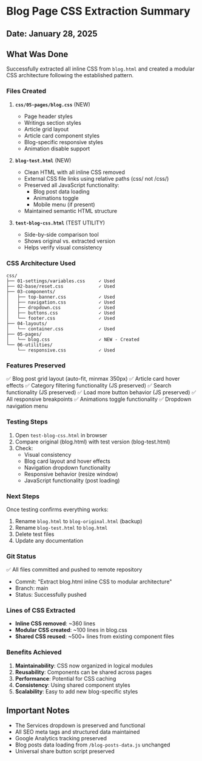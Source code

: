 # Blog Page CSS Extraction Summary

## Date: January 28, 2025

## What Was Done

Successfully extracted all inline CSS from `blog.html` and created a modular CSS architecture following the established pattern.

### Files Created

1. **`css/05-pages/blog.css`** (NEW)
   - Page header styles
   - Writings section styles
   - Article grid layout
   - Article card component styles
   - Blog-specific responsive styles
   - Animation disable support

2. **`blog-test.html`** (NEW)
   - Clean HTML with all inline CSS removed
   - External CSS file links using relative paths (css/ not /css/)
   - Preserved all JavaScript functionality:
     - Blog post data loading
     - Animations toggle
     - Mobile menu (if present)
   - Maintained semantic HTML structure

3. **`test-blog-css.html`** (TEST UTILITY)
   - Side-by-side comparison tool
   - Shows original vs. extracted version
   - Helps verify visual consistency

### CSS Architecture Used

```
css/
├── 01-settings/variables.css     ✓ Used
├── 02-base/reset.css             ✓ Used
├── 03-components/
│   ├── top-banner.css            ✓ Used
│   ├── navigation.css            ✓ Used
│   ├── dropdown.css              ✓ Used
│   ├── buttons.css               ✓ Used
│   └── footer.css                ✓ Used
├── 04-layouts/
│   └── container.css             ✓ Used
├── 05-pages/
│   └── blog.css                  ✓ NEW - Created
└── 06-utilities/
    └── responsive.css            ✓ Used
```

### Features Preserved

✅ Blog post grid layout (auto-fit, minmax 350px)
✅ Article card hover effects
✅ Category filtering functionality (JS preserved)
✅ Search functionality (JS preserved) 
✅ Load more button behavior (JS preserved)
✅ All responsive breakpoints
✅ Animations toggle functionality
✅ Dropdown navigation menu

### Testing Steps

1. Open `test-blog-css.html` in browser
2. Compare original (blog.html) with test version (blog-test.html)
3. Check:
   - Visual consistency
   - Blog card layout and hover effects
   - Navigation dropdown functionality
   - Responsive behavior (resize window)
   - JavaScript functionality (post loading)

### Next Steps

Once testing confirms everything works:
1. Rename `blog.html` to `blog-original.html` (backup)
2. Rename `blog-test.html` to `blog.html`
3. Delete test files
4. Update any documentation

### Git Status

✅ All files committed and pushed to remote repository
- Commit: "Extract blog.html inline CSS to modular architecture"
- Branch: main
- Status: Successfully pushed

### Lines of CSS Extracted

- **Inline CSS removed**: ~360 lines
- **Modular CSS created**: ~100 lines in blog.css
- **Shared CSS reused**: ~500+ lines from existing component files

### Benefits Achieved

1. **Maintainability**: CSS now organized in logical modules
2. **Reusability**: Components can be shared across pages
3. **Performance**: Potential for CSS caching
4. **Consistency**: Using shared component styles
5. **Scalability**: Easy to add new blog-specific styles

## Important Notes

- The Services dropdown is preserved and functional
- All SEO meta tags and structured data maintained
- Google Analytics tracking preserved
- Blog posts data loading from `/blog-posts-data.js` unchanged
- Universal share button script preserved